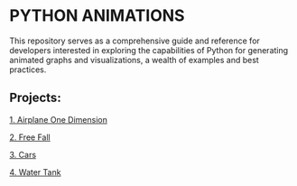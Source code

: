 # PYTHON ANIMATIONS

 This repository serves as a comprehensive guide and reference for developers interested in exploring the capabilities of Python for generating animated graphs and visualizations, a wealth of examples and best practices.

 ## Projects:

 [1. Airplane One Dimension](01_ONE_DIMENSION_AIRPLANE/README.md)

 [2. Free Fall](02_FREE_FALL/README.md)

 [3. Cars](03_CARS/README.md)

 [4. Water Tank](04_WATER_TANK/)
